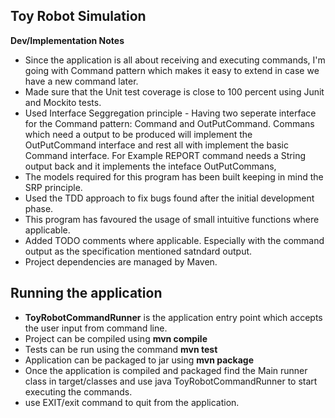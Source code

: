 ## Toy Robot Simulation
**Dev/Implementation Notes**
* Since the application is all about receiving and executing commands, I'm going with Command pattern which makes it
easy to extend in case we have a new command later.
* Made sure that the Unit test coverage is close to 100 percent using Junit and Mockito tests.
* Used Interface Seggregation principle - Having two seperate interface for the Command pattern: Command and OutPutCommand. Commans which need a output to be produced will implement the OutPutCommand interface and rest all with implement the basic Command interface. For Example REPORT command needs a String output back and it implements the inteface OutPutCommans,
* The models required for this program has been built keeping in mind the SRP principle.
* Used the TDD approach to fix bugs found after the initial development phase.
* This program has favoured the usage of small intuitive functions where applicable. 
* Added TODO comments where applicable. Especially with the command output as the specification mentioned satndard output.
* Project dependencies are managed by Maven.

## Running the application
* **ToyRobotCommandRunner** is the application entry point which accepts the user input from command line.
* Project can be compiled using **mvn compile**
* Tests can be run using the command **mvn test**
* Application can be packaged to jar using **mvn package**
* Once the application is compiled and packaged find the Main runner class in target/classes and use java ToyRobotCommandRunner to start executing the commands.
* use EXIT/exit command to quit from the application.
